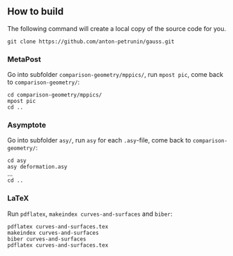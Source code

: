 ## How to build

The following command will create a local copy of the source code for you.

`git clone https://github.com/anton-petrunin/gauss.git`

### MetaPost

Go into subfolder `comparison-geometry/mppics/`, run `mpost pic`, come back to `comparison-geometry/`:

`cd comparison-geometry/mppics/`<br/>
`mpost pic`<br/>
`cd ..`<br/>

### Asymptote

Go into subfolder `asy/`, run `asy` for each `.asy`-file, come back to `comparison-geometry/`:

`cd asy`<br/>
`asy deformation.asy`<br/>
...<br/>
`cd ..`<br/>

### LaTeX

Run `pdflatex`, `makeindex curves-and-surfaces` and `biber`:

`pdflatex curves-and-surfaces.tex`<br/>
`makeindex curves-and-surfaces`<br/>
`biber curves-and-surfaces`<br/>
`pdflatex curves-and-surfaces.tex`<br/>
